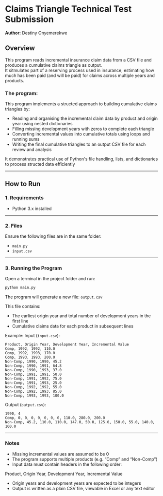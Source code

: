 # Claims Triangle Technical Test Submission

**Author:** Destiny Onyemerekwe

## Overview

This program reads incremental insurance claim data from a CSV file and produces a cumulative claims triangle as output.  
It sitmulates part of a reserving process used in insurance, estimating how much has been paid (and will be paid) for claims across multiple years and products.

### The program:
This program implements a structed approach to building cumulative claims triangles by:
- Reading and organising the incremental claim data by product and origin year using nested dictionaries
- Filling missing development years with zeros to complete each triangle
- Converting incremental values into cumulative totals using loops and running sums
- Writing the final cumulative triangles to an output CSV file for each review and analysis

It demonstrates practical use of Python's file handling, lists, and dictionaries to process structed data efficiently

---

## How to Run

### 1. Requirements
- Python 3.x installed

---

### 2. Files

Ensure the following files are in the same folder:
- `main.py`
- `input.csv`

---

### 3. Running the Program

Open a terminal in the project folder and run:

```bash
python main.py
```

The program will generate a new file:
`output.csv`

This file contains:
- The earliest origin year and total number of development years in the first line
- Cumulative claims data for each product in subsequent lines

Example:
Input (`input.csv`):
```
Product, Origin Year, Development Year, Incremental Value
Comp, 1992, 1992, 110.0
Comp, 1992, 1993, 170.0
Comp, 1993, 1993, 200.0
Non-Comp, 1990, 1990, 45.2
Non-Comp, 1990, 1991, 64.8
Non-Comp, 1990, 1993, 37.0
Non-Comp, 1991, 1991, 50.0
Non-Comp, 1991, 1992, 75.0
Non-Comp, 1991, 1993, 25.0
Non-Comp, 1992, 1992, 55.0
Non-Comp, 1992, 1993, 85.0
Non-Comp, 1993, 1993, 100.0
```

Output (`output.csv`):
```
1990, 4
Comp, 0, 0, 0, 0, 0, 0, 0, 110.0, 280.0, 200.0
Non-Comp, 45.2, 110.0, 110.0, 147.0, 50.0, 125.0, 150.0, 55.0, 140.0, 100.0
```
--- 

### Notes
- Missing incremental values are assumed to be 0
- The program supports multiple products (e.g. “Comp” and “Non-Comp”)
- Input data must contain headers in the following order:

Product, Origin Year, Development Year, Incremental Value
- Origin years and development years are expected to be integers
- Output is written as a plain CSV file, viewable in Excel or any text editor